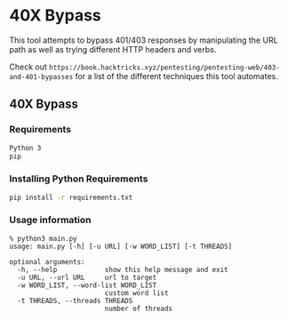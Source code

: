 # 40X Bypass
This tool attempts to bypass 401/403 responses by manipulating the URL path as well as trying different HTTP headers and verbs.

Check out `https://book.hacktricks.xyz/pentesting/pentesting-web/403-and-401-bypasses` for a list of the different techniques this tool automates.

## 40X Bypass

### Requirements
```sh
Python 3
pip
```

### Installing Python Requirements
```sh
pip install -r requirements.txt
```

### Usage information

```console
% python3 main.py
usage: main.py [-h] [-u URL] [-w WORD_LIST] [-t THREADS]

optional arguments:
  -h, --help            show this help message and exit
  -u URL, --url URL     url to target
  -w WORD_LIST, --word-list WORD_LIST
                        custom word list
  -t THREADS, --threads THREADS
                        number of threads
```
